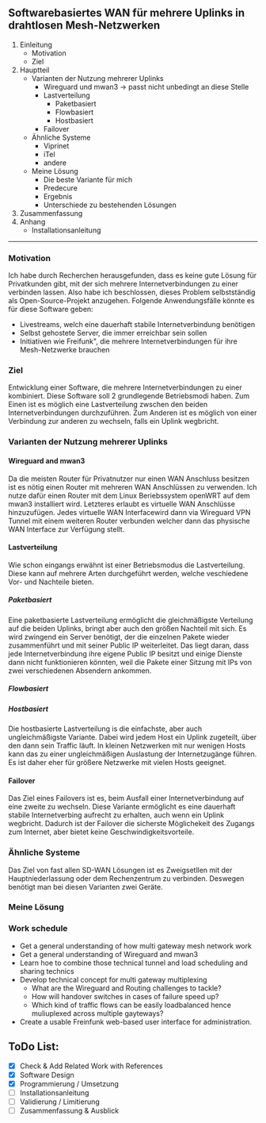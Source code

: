 ## Softwarebasiertes WAN für mehrere Uplinks in drahtlosen Mesh-Netzwerken 

1. Einleitung
    - Motivation
    - Ziel
2. Hauptteil
    - Varianten der Nutzung mehrerer Uplinks
        - Wireguard und mwan3 -> passt nicht unbedingt an diese Stelle
        - Lastverteilung
            - Paketbasiert
            - Flowbasiert
            - Hostbasiert
        - Failover
    - Ähnliche Systeme
        - Viprinet
        - iTel
        - andere
    - Meine Lösung
        - Die beste Variante für mich
        - Predecure
        - Ergebnis
        - Unterschiede zu bestehenden Lösungen
3. Zusammenfassung
4. Anhang
    - Installationsanleitung

********************


### Motivation
Ich habe durch Recherchen herausgefunden, dass es keine gute Lösung für Privatkunden gibt, mit der sich mehrere Internetverbindungen zu einer verbinden lassen. Also habe ich beschlossen, dieses Problem selbstständig als Open-Source-Projekt anzugehen.
Folgende Anwendungsfälle könnte es für diese Software geben:
- Livestreams, welch eine dauerhaft stabile Internetverbindung benötigen
- Selbst gehostete Server, die immer erreichbar sein sollen
- Initiativen wie Freifunk", die mehrere Internetverbindungen für ihre Mesh-Netzwerke brauchen

### Ziel
Entwicklung einer Software, die mehrere Internetverbindungen zu einer kombiniert.
Diese Software soll 2 grundlegende Betriebsmodi haben. Zum Einen ist es möglich eine Lastverteilung zwschen den beiden Internetverbindungen durchzuführen. Zum Anderen ist es möglich von einer Verbindung zur anderen zu wechseln, falls ein Uplink wegbricht.


### Varianten der Nutzung mehrerer Uplinks
#### Wireguard and mwan3
Da die meisten Router für Privatnutzer nur einen WAN Anschluss besitzen ist es nötig einen Router mit mehreren WAN Anschlüssen zu verwenden. Ich nutze dafür einen Router mit dem Linux Beriebssystem openWRT auf dem mwan3 installiert wird. Letzteres erlaubt es virtuelle WAN Anschlüsse hinzuzufügen. Jedes virtuelle WAN Interfacewird dann via Wireguard VPN Tunnel mit einem weiteren Router verbunden welcher dann das physische WAN Interface zur Verfügung stellt.

#### Lastverteilung
Wie schon eingangs erwähnt ist einer Betriebsmodus die Lastverteilung. Diese kann auf mehrere Arten durchgeführt werden, welche veschiedene Vor- und Nachteile bieten.
##### Paketbasiert
Eine paketbasierte Lastverteilung ermöglicht die gleichmäßigste Verteilung auf die beiden Uplinks, bringt aber auch den größen Nachteil mit sich. Es wird zwingend ein Server benötigt, der die einzelnen Pakete wieder zusammenführt und mit seiner Public IP weiterleitet. Das liegt daran, dass jede Internetverbindung ihre eigene Public IP besitzt und einige Dienste dann nicht funktionieren könnten, weil die Pakete einer Sitzung mit IPs von zwei verschiedenen Absendern ankommen. 

##### Flowbasiert

##### Hostbasiert
Die hostbasierte Lastverteilung is die einfachste, aber auch ungleichmäßigste Variante. Dabei wird jedem Host ein Uplink zugeteilt, über den dann sein Traffic läuft. In kleinen Netzwerken mit nur wenigen Hosts kann das zu einer ungleichmäßigen Auslastung der Internetzugänge führen. Es ist daher eher für größere Netzwerke mit vielen Hosts geeignet.

#### Failover
Das Ziel eines Failovers ist es, beim Ausfall einer Internetverbindung auf eine zweite zu wechseln. Diese Variante ermöglicht es eine dauerhaft stabile Internetverbing aufrecht zu erhalten, auch wenn ein Uplink wegbricht. Dadurch ist der Failover die sicherste Möglichekeit des Zugangs zum Internet, aber bietet keine Geschwindigkeitsvorteile.


### Ähnliche Systeme
Das Ziel von fast allen SD-WAN Lösungen ist es Zweigsetllen mit der Hauptniederlassung oder dem Rechenzentrum zu verbinden. Deswegen benötigt man bei diesen Varianten zwei Geräte.

### Meine Lösung

### Work schedule
- Get a general understanding of how multi gateway mesh network work
- Get a general understanding of Wireguard and mwan3
- Learn hoe to combine those technical tunnel and load scheduling and sharing technics
- Develop technical concept for multi gateway multiplexing
  - What are the Wireguard and Routing challenges to tackle?
  - How will handover switches in cases of failure speed up?
  - Which kind of traffic flows can be easily loadbalanced hence muliuplexed across multiple gayteways?
- Create a usable Freinfunk web-based user interface for administration.

## ToDo List:
- [x] Check & Add Related Work with References
- [x] Software Design
- [x] Programmierung / Umsetzung
- [ ] Installationsanleitung
- [ ] Validierung / Limitierung
- [ ] Zusammenfassung & Ausblick
